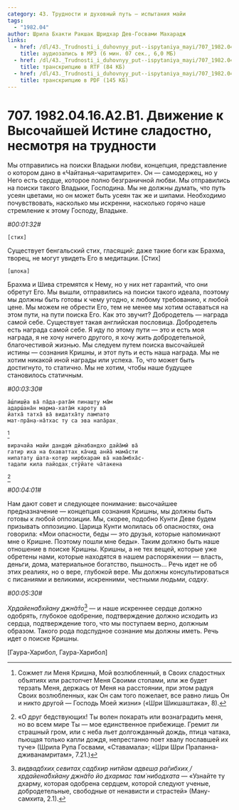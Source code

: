 ```yaml
---
category: 43. Трудности и духовный путь — испытания майи
tags:
  - "1982.04"
author: Шрила Бхакти Ракшак Шридхар Дев-Госвами Махарадж
links:
  - href: /dl/43._Trudnosti_i_duhovnyy_put--ispytaniya_mayi/707_1982.04.16.A2.B1_SridharMj_Dvizhenie_k_Vysochajshej_Istine_sladostno_nesmotrja_na_trudnosti.mp3
    title: аудиозапись в MP3 (6 мин. 07 сек., 6,0 МБ)
  - href: /dl/43._Trudnosti_i_duhovnyy_put--ispytaniya_mayi/707_1982.04.16.A2.B1_SridharMj_Dvizhenie_k_Vysochajshej_Istine_sladostno_nesmotrja_na_trudnosti.rtf
    title: транскрипцию в RTF (84 КБ)
  - href: /dl/43._Trudnosti_i_duhovnyy_put--ispytaniya_mayi/707_1982.04.16.A2.B1_SridharMj_Dvizhenie_k_Vysochajshej_Istine_sladostno_nesmotrja_na_trudnosti.pdf
    title: транскрипцию в PDF (145 КБ)
---
```


# 707. 1982.04.16.A2.B1. Движение к Высочайшей Истине сладостно, несмотря на трудности

Мы отправились на поиски Владыки любви, концепция, представление о котором дано в «Чайтанья-чаритамрите». Он — самодержец, но у Него есть сердце, которое полно безграничной любви. Мы отправились на поиски такого Владыки, Господина. Мы не должны думать, что путь усеян цветами, но он может быть усеян так же и шипами. Необходимо почувствовать, насколько мы искренни, насколько горячо наше стремление к этому Господу, Владыке.

*#00:01:32#*

    [стих]

Существует бенгальский стих, гласящий: даже такие боги как Брахма, творец, не могут увидеть Его в медитации. [Стих]

    [шлока]

Брахма и Шива стремятся к Нему, но у них нет гарантий, что они обретут Его. Мы вышли, отправились на поиски такого идеала, поэтому мы должны быть готовы к чему угодно, к любому требованию, к любой цене. Мы можем не обрести Его, тем не менее мы хотим оставаться на этом пути, на пути поиска Его. Как это звучит? Добродетель — награда самой себе. Существует такая английская пословица. Добродетель есть награда самой себе. Я иду по этому пути — это и есть моя награда, я не хочу ничего другого, я хочу жить добродетельной, благочестивой жизнью. Мы следуем путем поиска высочайшей истины — сознания Кришны, и этот путь и есть наша награда. Мы не хотим никакой иной награды или успеха. То, что может быть достигнуто, то статично. Мы не хотим, чтобы наше будущее становилось статичным.

*#00:03:30#*

    а̄ш́лиш̣йа ва̄ па̄да-рата̄м̇ пинаш̣т̣у ма̄м
    адарш́ана̄н марма-хата̄м̇ кароту ва̄
    йатха̄ татха̄ ва̄ видатха̄ту лампат̣о
    мат-пра̄н̣а-на̄тхас ту са эва напа̄рах̣
[^_ftn1]

    вирачайа майи дан̣д̣ам̇ дӣнабандхо дайа̄мӣ ва̄
    гатир иха на бхаваттах̣ ка̄чид анйа̄ мама̄сти
    нипатату ш́ата-кот̣ир нирбхарам̇ ва̄ нава̄мбха̄с-
    тадапи кила пайодах̣ стӯйате ча̄такена
[^_ftn2]

*#00:04:01#*

Нам дают совет и следующее понимание: высочайшее предназначение — концепция сознания Кришны, мы должны быть готовы к любой оппозиции. Мы, скорее, подобно Кунти Деве будем призывать оппозицию. Царица Кунти молилась об опасностях, она говорила: «Мои опасности, беды — это друзья, которые напоминают мне о Кришне. Поэтому пошли мне беды». Таким должно быть наше отношение в поиске Кришны. Кришны, а не тех вещей, которые уже обретены нами, которые находятся в нашем распоряжении — власть, деньги, дома, материальное богатство, пышность… Речь идет не об этих реалиях, но о вере, глубокой вере. Мы должны консультироваться с писаниями и великими, искренними, честными людьми, *садху*.

*#00:05:30#*

*Хр̣дайена̄бхйану джн̃а̄то*[^_ftn3] — и наше искреннее сердце должно одобрять, глубокое одобрение, подтверждение должно исходить из сердца, подтверждение того, что мы поступаем верно, должным образом. Такого рода подспудное сознание мы должны иметь. Речь идет о поиске Кришны.

[Гаура-Харибол, Гаура-Харибол]



[^_ftn1]: Сожмет ли Меня Кришна, Мой возлюбленный, в Своих сладостных объятиях или растопчет Меня Своими стопами, или же будет терзать Меня, держась от Меня на расстоянии, при этом радуя Своих возлюбленных, как Он сам того пожелает, все равно лишь Он и никто другой — Господь Моей жизни» («Шри Шикшаштака», 8).

[^_ftn2]: «О друг бедствующих! Ты волен покарать или вознаградить меня, но во всем мире Ты — мое единственное прибежище. Гремит ли страшный гром, или с неба льет долгожданный дождь, птица чатака, пьющая только капли дождя, непрестанно поет хвалу пославшей их туче» (Шрила Рупа Госвами, «Ставамала»; «Шри Шри Прапанна-дживанамритам», 7.21.)

[^_ftn3]: *видвадбхих̣ севитах̣ садбхир нитйам адвеш̣а ра̄гибхих̣ / хр̣дайена̄бхйану джн̃а̄то йо дхармас там̇ нибодхата* — «Узнайте ту дхарму, которая одобрена сердцем, которой следуют ученые, добродетельные, свободные от ненависти и страстей» (Ману-самхита, 2.1).

